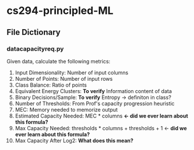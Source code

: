 # cs294-principled-ML

## File Dictionary

### datacapacityreq.py
Given data, calculate the following metrics:
1. Input Dimensionality: Number of input columns
2. Number of Points: Number of input rows
3. Class Balance: Ratio of points
4. Equivalent Energy Clusters: **To verify** Information content of data
5. Binary Decisions/Sample: **To verify** Entropy -> definiton in class?
6. Number of Thresholds: From Prof's capacity progression heuristic 
7. MEC: Memory needed to memorize output
8. Estimated Capacity Needed: MEC * columns **<- did we ever learn about this formula?**
9. Max Capacity Needed: thresholds * columns + thresholds + 1 <- **did we ever learn about this formula?**
10. Max Capacity After Log2: **What does this mean?**